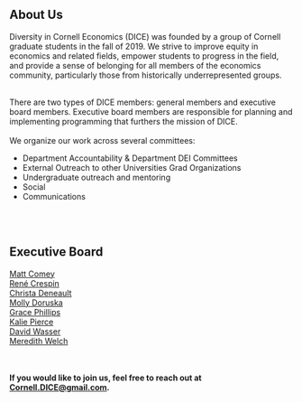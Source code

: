 <html lang="en">
  <head>
    <meta charset="utf-8">
    <meta name="description" content="About Us">
  
  </head>

        

<div class="page-header">
  <h2>About Us </h2>
</div>

<div class="row-fluid">
  <div class="span12">
  
  </div>
</div>
</html>

Diversity in Cornell Economics (DICE) was founded by a group of Cornell graduate students in the fall of 2019. We strive to improve equity in economics and related fields, empower students to progress in the field, and provide a sense of belonging for all members of the economics community, particularly those from historically underrepresented groups.
<br>
<br>

There are two types of DICE members: general members and executive board members. Executive board members are responsible for planning and implementing programming that furthers the mission of DICE.
<br/>
<br/>
We organize our work across several committees:
<ul>
<li> Department Accountability & Department DEI Committees </li>
<li> External Outreach to other Universities Grad Organizations </li>
<li> Undergraduate outreach and mentoring </li>
<li> Social </li>
<li> Communications </li>
</ul>

<br/>
<br/>
   
<div class="page-header">
  <h2>Executive Board </h2>
</div>
<a href="https://www.matthewcomey.com/">Matt Comey</a>
<br/>
<a href="https://www.renecrespin.com/">Ren&eacute; Crespin</a>
<br/>
<a href="https://www.christa-deneault.com/">Christa Deneault</a>
<br/>
<a href="http://barrett.dyson.cornell.edu/research/group/molly-doruska.html">Molly Doruska</a>
<br/>
<a href="https://economics.cornell.edu/grace-phillips">Grace Phillips</a>
<br/>
<a href="https://economics.cornell.edu/kalie-pierce-0">Kalie Pierce</a>
<br/>
<a href="https://www.davidnwasser.com">David Wasser</a>
<br/>
<a href="https://www.human.cornell.edu/people/msw274">Meredith Welch</a>
<br/>
<br/>
<br/>
    
<strong>If you would like to join us, feel free to reach out at Cornell.DICE@gmail.com.</strong>

<br/>
<br/>
<br/>
     
  <span id="lastModified"></span>
